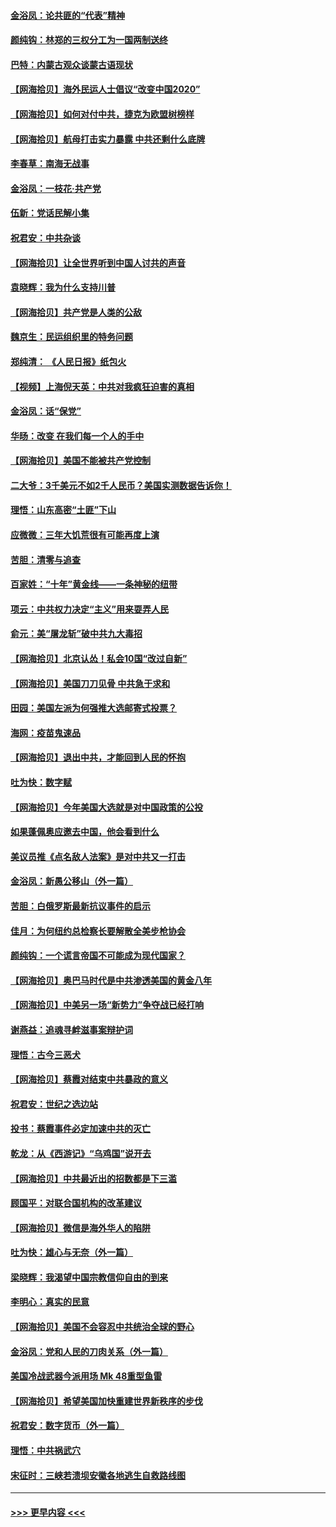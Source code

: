 #### [金浴凤：论共匪的“代表”精神](../pages/nsc993/n12377546.md?t=09040402) 
#### [颜纯钩：林郑的三权分工为一国两制送终](../pages/nsc993/n12377306.md?t=09040402) 
#### [巴特：内蒙古观众谈蒙古语现状](../pages/nsc993/n12376923.md?t=09040402) 
#### [【网海拾贝】海外民运人士倡议“改变中国2020”](../pages/nsc993/n12376682.md?t=09040402) 
#### [【网海拾贝】如何对付中共，捷克为欧盟树榜样](../pages/nsc993/n12374209.md?t=09040402) 
#### [【网海拾贝】航母打击实力暴露 中共还剩什么底牌](../pages/nsc993/n12371825.md?t=09040402) 
#### [李春草：南海无战事](../pages/nsc993/n12371159.md?t=09040402) 
#### [金浴凤：一枝花·共产党](../pages/nsc993/n12368757.md?t=09040402) 
#### [伍新：党话民解小集](../pages/nsc993/n12366907.md?t=09040402) 
#### [祝君安：中共杂谈](../pages/nsc993/n12366076.md?t=09040402) 
#### [【网海拾贝】让全世界听到中国人讨共的声音](../pages/nsc993/n12365569.md?t=09040402) 
#### [袁晓辉：我为什么支持川普](../pages/nsc993/n12362670.md?t=09040402) 
#### [【网海拾贝】共产党是人类的公敌](../pages/nsc993/n12363182.md?t=09040402) 
#### [魏京生：民运组织里的特务问题](../pages/nsc993/n12363010.md?t=09040402) 
#### [郑纯清： 《人民日报》纸包火](../pages/nsc993/n12362706.md?t=09040402) 
#### [【视频】上海倪天英：中共对我疯狂迫害的真相](../pages/nsc993/n12356341.md?t=09040402) 
#### [金浴凤：话“保党”](../pages/nsc993/n12361867.md?t=09040402) 
#### [华旸：改变 在我们每一个人的手中](../pages/nsc993/n12361774.md?t=09040402) 
#### [【网海拾贝】美国不能被共产党控制](../pages/nsc993/n12360271.md?t=09040402) 
#### [二大爷：3千美元不如2千人民币？美国实测数据告诉你！](../pages/nsc993/n12358563.md?t=09040402) 
#### [理悟：山东高密“土匪”下山](../pages/nsc993/n12358535.md?t=09040402) 
#### [应微微：三年大饥荒很有可能再度上演](../pages/nsc993/n12358523.md?t=09040402) 
#### [苦胆：清零与追查](../pages/nsc993/n12358501.md?t=09040402) 
#### [百家姓：“十年”黄金线——一条神秘的纽带](../pages/nsc993/n12358319.md?t=09040402) 
#### [项云：中共权力决定“主义”用来耍弄人民](../pages/nsc993/n12358172.md?t=09040402) 
#### [俞元：美“屠龙斩”破中共九大毒招](../pages/nsc993/n12357822.md?t=09040402) 
#### [【网海拾贝】北京认怂！私会10国“改过自新”](../pages/nsc993/n12357784.md?t=09040402) 
#### [【网海拾贝】美国刀刀见骨 中共急于求和](../pages/nsc993/n12355511.md?t=09040402) 
#### [田园：美国左派为何强推大选邮寄式投票？](../pages/nsc993/n12352963.md?t=09040402) 
#### [海网：疫苗鬼速品](../pages/nsc993/n12354438.md?t=09040402) 
#### [【网海拾贝】退出中共，才能回到人民的怀抱](../pages/nsc993/n12352634.md?t=09040402) 
#### [吐为快：数字赋](../pages/nsc993/n12352317.md?t=09040402) 
#### [【网海拾贝】今年美国大选就是对中国政策的公投](../pages/nsc993/n12350973.md?t=09040402) 
#### [如果蓬佩奥应邀去中国，他会看到什么](../pages/nsc993/n12350945.md?t=09040402) 
#### [美议员推《点名敌人法案》是对中共又一打击](../pages/nsc993/n12350765.md?t=09040402) 
#### [金浴凤：新愚公移山（外一篇）](../pages/nsc993/n12350253.md?t=09040402) 
#### [苦胆：白俄罗斯最新抗议事件的启示](../pages/nsc993/n12349989.md?t=09040402) 
#### [佳月：为何纽约总检察长要解散全美步枪协会](../pages/nsc993/n12349939.md?t=09040402) 
#### [颜纯钩：一个谎言帝国不可能成为现代国家？](../pages/nsc993/n12349898.md?t=09040402) 
#### [【网海拾贝】奥巴马时代是中共渗透美国的黄金八年](../pages/nsc993/n12349284.md?t=09040402) 
#### [【网海拾贝】中美另一场“新势力”争夺战已经打响](../pages/nsc993/n12346998.md?t=09040402) 
#### [谢燕益：追魂寻衅滋事案辩护词](../pages/nsc993/n12346892.md?t=09040402) 
#### [理悟：古今三恶犬](../pages/nsc993/n12345190.md?t=09040402) 
#### [【网海拾贝】蔡霞对结束中共暴政的意义](../pages/nsc993/n12344263.md?t=09040402) 
#### [祝君安：世纪之选边站](../pages/nsc993/n12342382.md?t=09040402) 
#### [投书：蔡霞事件必定加速中共的灭亡](../pages/nsc993/n12341881.md?t=09040402) 
#### [乾龙：从《西游记》“乌鸡国”说开去](../pages/nsc993/n12341690.md?t=09040402) 
#### [【网海拾贝】中共最近出的招数都是下三滥](../pages/nsc993/n12341593.md?t=09040402) 
#### [顾国平：对联合国机构的改革建议](../pages/nsc993/n12339928.md?t=09040402) 
#### [【网海拾贝】微信是海外华人的陷阱](../pages/nsc993/n12338868.md?t=09040402) 
#### [吐为快：雄心与无奈（外一篇）](../pages/nsc993/n12338132.md?t=09040402) 
#### [梁晓辉：我渴望中国宗教信仰自由的到来](../pages/nsc993/n12336657.md?t=09040402) 
#### [李明心：真实的民意](../pages/nsc993/n12336089.md?t=09040402) 
#### [【网海拾贝】美国不会容忍中共统治全球的野心](../pages/nsc993/n12336063.md?t=09040402) 
#### [金浴凤：党和人民的刀肉关系（外一篇）](../pages/nsc993/n12335834.md?t=09040402) 
#### [美国冷战武器今派用场 Mk 48重型鱼雷](../pages/nsc993/n12335354.md?t=09040402) 
#### [【网海拾贝】希望美国加快重建世界新秩序的步伐](../pages/nsc993/n12334224.md?t=09040402) 
#### [祝君安：数字货币（外一篇）](../pages/nsc993/n12334186.md?t=09040402) 
#### [理悟：中共祸武穴](../pages/nsc993/n12333962.md?t=09040402) 
#### [宋征时：三峡若溃坝安徽各地逃生自救路线图](../pages/nsc993/n12332450.md?t=09040402) 

----
#### [ >>> 更早内容 <<< ](../indexes/nsc993-earlier.md)

